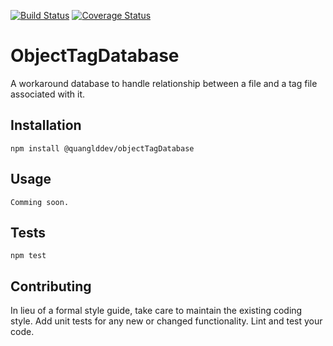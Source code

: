 [![Build Status](https://travis-ci.org/quanglddev/ObjectTagDatabase.svg?branch=master)](https://travis-ci.org/quanglddev/ObjectTagDatabase)
[![Coverage Status](https://coveralls.io/repos/github/quanglddev/ObjectTagDatabase/badge.svg?branch=master)](https://coveralls.io/github/quanglddev/ObjectTagDatabase?branch=master)

# ObjectTagDatabase
A workaround database to handle relationship between a file and a tag file associated with it.

## Installation

  `npm install @quanglddev/objectTagDatabase`

## Usage

   `Comming soon.`

## Tests

  `npm test`

## Contributing

In lieu of a formal style guide, take care to maintain the existing coding style. Add unit tests for any new or changed functionality. Lint and test your code.
